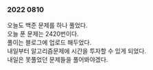 ### 2022 0810

오늘도 백준  문제를 하나 풀었다.   
오늘 푼 문제는 2420번이다.  
풀이는 블로그에 업로드 해두었다.   
내일부터 알고리즘문제에 시간을 투자할 수 있게 되었다.  
내일은 못풀었던 문제들을 풀어봐야겠다.  